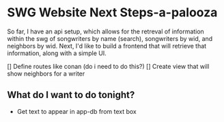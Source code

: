 # SWG Website Next Steps-a-palooza

So far, I have an api setup, which allows for the retreval of information within the swg of songwriters by name (search), songwriters by wid, and neighbors by wid. Next, I'd like to build a frontend that will retrieve that information, along with a simple UI.

[] Define routes like conan (do i need to do this?)
[] Create view that will show neighbors for a writer

## What do I want to do tonight?

- Get text to appear in app-db from text box
